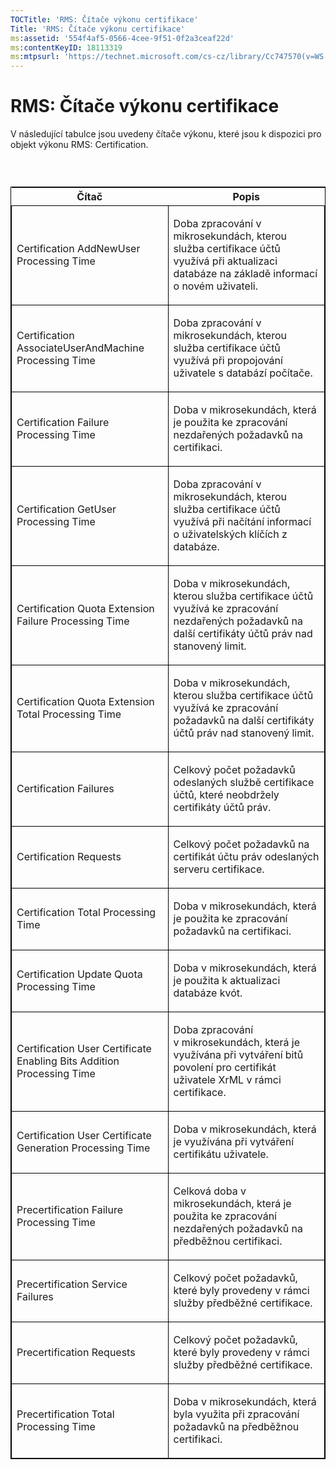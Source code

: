 ```yaml
---
TOCTitle: 'RMS: Čítače výkonu certifikace'
Title: 'RMS: Čítače výkonu certifikace'
ms:assetid: '554f4af5-0566-4cee-9f51-0f2a3ceaf22d'
ms:contentKeyID: 18113319
ms:mtpsurl: 'https://technet.microsoft.com/cs-cz/library/Cc747570(v=WS.10)'
---
```


RMS: Čítače výkonu certifikace
==============================

V následující tabulce jsou uvedeny čítače výkonu, které jsou k dispozici pro objekt výkonu RMS: Certification.

###  

<p> </p>
<table style="border:1px solid black;">
<colgroup>
<col width="50%" />
<col width="50%" />
</colgroup>
<thead>
<tr class="header">
<th>Čítač</th>
<th>Popis</th>
</tr>
</thead>
<tbody>
<tr class="odd">
<td style="border:1px solid black;"><p>Certification AddNewUser Processing Time</p></td>
<td style="border:1px solid black;"><p>Doba zpracování v mikrosekundách, kterou služba certifikace účtů využívá při aktualizaci databáze na základě informací o novém uživateli.</p></td>
</tr>
<tr class="even">
<td style="border:1px solid black;"><p>Certification AssociateUserAndMachine Processing Time</p></td>
<td style="border:1px solid black;"><p>Doba zpracování v mikrosekundách, kterou služba certifikace účtů využívá při propojování uživatele s databází počítače.</p></td>
</tr>
<tr class="odd">
<td style="border:1px solid black;"><p>Certification Failure Processing Time</p></td>
<td style="border:1px solid black;"><p>Doba v mikrosekundách, která je použita ke zpracování nezdařených požadavků na certifikaci.</p></td>
</tr>
<tr class="even">
<td style="border:1px solid black;"><p>Certification GetUser Processing Time</p></td>
<td style="border:1px solid black;"><p>Doba zpracování v mikrosekundách, kterou služba certifikace účtů využívá při načítání informací o uživatelských klíčích z databáze.</p></td>
</tr>
<tr class="odd">
<td style="border:1px solid black;"><p>Certification Quota Extension Failure Processing Time</p></td>
<td style="border:1px solid black;"><p>Doba v mikrosekundách, kterou služba certifikace účtů využívá ke zpracování nezdařených požadavků na další certifikáty účtů práv nad stanovený limit.</p></td>
</tr>
<tr class="even">
<td style="border:1px solid black;"><p>Certification Quota Extension Total Processing Time</p></td>
<td style="border:1px solid black;"><p>Doba v mikrosekundách, kterou služba certifikace účtů využívá ke zpracování požadavků na další certifikáty účtů práv nad stanovený limit.</p></td>
</tr>
<tr class="odd">
<td style="border:1px solid black;"><p>Certification Failures</p></td>
<td style="border:1px solid black;"><p>Celkový počet požadavků odeslaných službě certifikace účtů, které neobdržely certifikáty účtů práv.</p></td>
</tr>
<tr class="even">
<td style="border:1px solid black;"><p>Certification Requests</p></td>
<td style="border:1px solid black;"><p>Celkový počet požadavků na certifikát účtu práv odeslaných serveru certifikace.</p></td>
</tr>
<tr class="odd">
<td style="border:1px solid black;"><p>Certification Total Processing Time</p></td>
<td style="border:1px solid black;"><p>Doba v mikrosekundách, která je použita ke zpracování požadavků na certifikaci.</p></td>
</tr>
<tr class="even">
<td style="border:1px solid black;"><p>Certification Update Quota Processing Time</p></td>
<td style="border:1px solid black;"><p>Doba v mikrosekundách, která je použita k aktualizaci databáze kvót.</p></td>
</tr>
<tr class="odd">
<td style="border:1px solid black;"><p>Certification User Certificate Enabling Bits Addition Processing Time</p></td>
<td style="border:1px solid black;"><p>Doba zpracování v mikrosekundách, která je využívána při vytváření bitů povolení pro certifikát uživatele XrML v rámci certifikace.</p></td>
</tr>
<tr class="even">
<td style="border:1px solid black;"><p>Certification User Certificate Generation Processing Time</p></td>
<td style="border:1px solid black;"><p>Doba v mikrosekundách, která je využívána při vytváření certifikátu uživatele.</p></td>
</tr>
<tr class="odd">
<td style="border:1px solid black;"><p>Precertification Failure Processing Time</p></td>
<td style="border:1px solid black;"><p>Celková doba v mikrosekundách, která je použita ke zpracování nezdařených požadavků na předběžnou certifikaci.</p></td>
</tr>
<tr class="even">
<td style="border:1px solid black;"><p>Precertification Service Failures</p></td>
<td style="border:1px solid black;"><p>Celkový počet požadavků, které byly provedeny v rámci služby předběžné certifikace.</p></td>
</tr>
<tr class="odd">
<td style="border:1px solid black;"><p>Precertification Requests</p></td>
<td style="border:1px solid black;"><p>Celkový počet požadavků, které byly provedeny v rámci služby předběžné certifikace.</p></td>
</tr>
<tr class="even">
<td style="border:1px solid black;"><p>Precertification Total Processing Time</p></td>
<td style="border:1px solid black;"><p>Doba v mikrosekundách, která byla využita při zpracování požadavků na předběžnou certifikaci.</p></td>
</tr>
</tbody>
</table>
